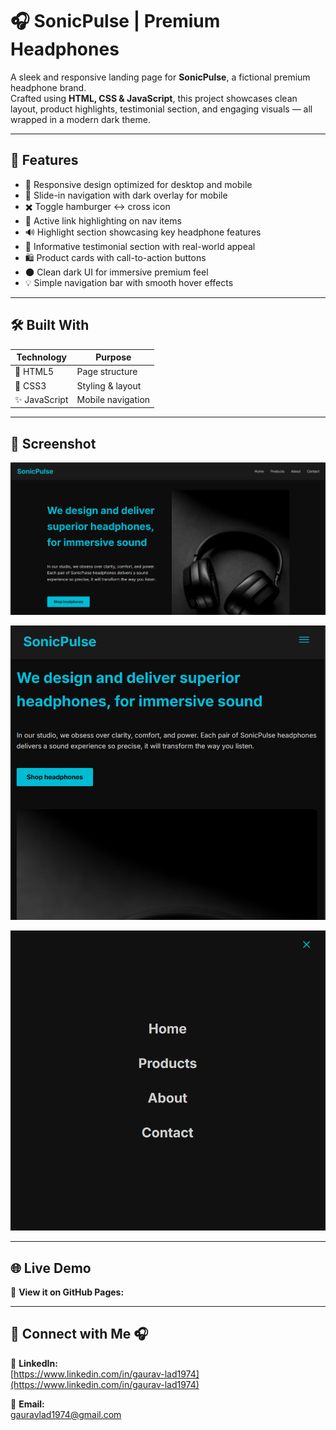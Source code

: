 # 🎧 SonicPulse | Premium Headphones

A sleek and responsive landing page for **SonicPulse**, a fictional premium headphone brand.  
Crafted using **HTML, CSS & JavaScript**, this project showcases clean layout, product highlights, testimonial section, and engaging visuals — all wrapped in a modern dark theme.

---

## 🎨 Features

- 📱 Responsive design optimized for desktop and mobile
- 🍔 Slide-in navigation with dark overlay for mobile
- ✖️ Toggle hamburger ↔ cross icon
- 🔗 Active link highlighting on nav items
- 🔊 Highlight section showcasing key headphone features
- 🧠 Informative testimonial section with real-world appeal
- 🛍️ Product cards with call-to-action buttons
- 🌑 Clean dark UI for immersive premium feel
- 💡 Simple navigation bar with smooth hover effects

---

## 🛠️ Built With

| Technology    | Purpose           |
| ------------- | ----------------- |
| 🧱 HTML5      | Page structure    |
| 🎨 CSS3       | Styling & layout  |
| ✨ JavaScript | Mobile navigation |

---

## 📸 Screenshot

![SonicPulse Landing Page Screenshot](preview/sonic-pulse-preview-1.png)

![SonicPulse Landing Page Mobile View Screenshot](preview/sonic-pulse-preview-2.png)

![SonicPulse Landing Page Mobile View Menu Screenshot](preview/sonic-pulse-preview-3.png)

---

## 🌐 Live Demo

🔗 **View it on GitHub Pages:**

---

## 📧 Connect with Me 🎧

🔗 **LinkedIn:**  
[https://www.linkedin.com/in/gaurav-lad1974](https://www.linkedin.com/in/gaurav-lad1974)

📨 **Email:**  
gauravlad1974@gmail.com
